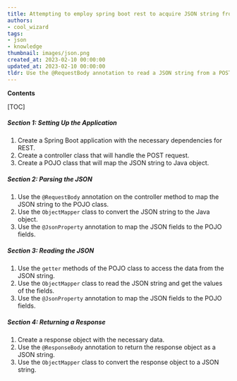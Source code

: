 ```yaml
---
title: Attempting to employ spring boot rest to acquire JSON string from a post request
authors:
- cool_wizard
tags:
- json
- knowledge
thumbnail: images/json.png
created_at: 2023-02-10 00:00:00
updated_at: 2023-02-10 00:00:00
tldr: Use the @RequestBody annotation to read a JSON string from a POST request in Spring Boot REST.
---
```


**Contents**

[TOC]

##### Section 1: Setting Up the Application

1. Create a Spring Boot application with the necessary dependencies for REST. 
2. Create a controller class that will handle the POST request.
3. Create a POJO class that will map the JSON string to Java object.

##### Section 2: Parsing the JSON

1. Use the `@RequestBody` annotation on the controller method to map the JSON string to the POJO class. 
2. Use the `ObjectMapper` class to convert the JSON string to the Java object. 
3. Use the `@JsonProperty` annotation to map the JSON fields to the POJO fields.

##### Section 3: Reading the JSON

1. Use the `getter` methods of the POJO class to access the data from the JSON string. 
2. Use the `ObjectMapper` class to read the JSON string and get the values of the fields. 
3. Use the `@JsonProperty` annotation to map the JSON fields to the POJO fields.

##### Section 4: Returning a Response

1. Create a response object with the necessary data. 
2. Use the `@ResponseBody` annotation to return the response object as a JSON string. 
3. Use the `ObjectMapper` class to convert the response object to a JSON string.
